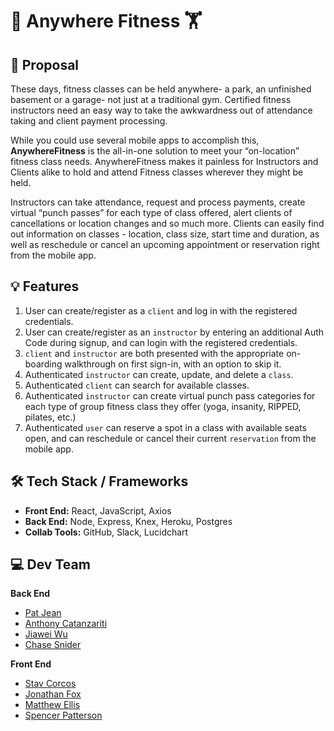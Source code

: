 # 🏃 Anywhere Fitness 🏋️

## 📝 Proposal
These days, fitness classes can be held anywhere- a park, an unfinished basement or a garage- not just at a traditional gym. Certified fitness instructors need an easy way to take the awkwardness out of attendance taking and client payment processing. 

While you could use several mobile apps to accomplish this, **AnywhereFitness** is the all-in-one solution to meet your “on-location” fitness class needs. AnywhereFitness makes it painless for Instructors and Clients alike to hold and attend Fitness classes wherever they might be held. 

Instructors can take attendance, request and process payments, create virtual “punch passes” for each type of class offered, alert clients of cancellations or location changes and so much more. Clients can easily find out information on classes - location, class size, start time and duration, as well as reschedule or cancel an upcoming appointment or reservation right from the mobile app.

## 💡 Features
1. User can create/register as a `client` and log in with the registered credentials.
2. User can create/register as an `instructor` by entering an additional Auth Code during signup, and can login with the registered credentials.
3. `client` and `instructor` are both presented with the appropriate on-boarding walkthrough on first sign-in, with an option to skip it.
4. Authenticated `instructor` can create, update, and delete a `class`.
5. Authenticated `client` can search for available classes.
6. Authenticated `instructor` can create virtual punch pass categories for each type of group fitness class they offer (yoga, insanity, RIPPED, pilates, etc.)
7. Authenticated `user` can reserve a spot in a class with available seats open, and can reschedule or cancel their current `reservation` from the mobile app.

## 🛠 Tech Stack / Frameworks
- **Front End:** React, JavaScript, Axios
- **Back End:** Node, Express, Knex, Heroku, Postgres
- **Collab Tools:** GitHub, Slack, Lucidchart

## 💻 Dev Team
**Back End**
- [Pat Jean](https://github.com/PhatherJean)
- [Anthony Catanzariti](https://github.com/apcatanzariti)
- [Jiawei Wu](https://github.com/abc1929)
- [Chase Snider](https://github.com/jcsnider431)

**Front End**
- [Stav Corcos](https://github.com/Poonchy)
- [Jonathan Fox](https://github.com/jfox16)
- [Matthew Ellis](https://github.com/MatthewEllisTx)
- [Spencer Patterson](https://github.com/Spencerp34)
